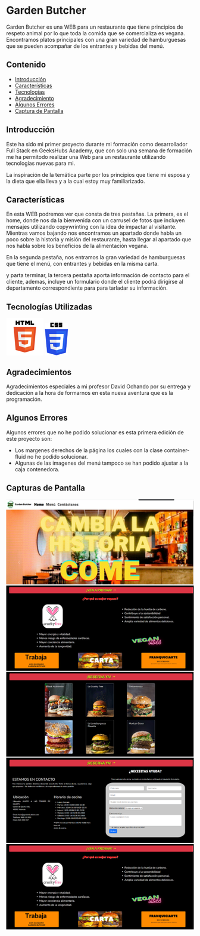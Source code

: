 # Garden Butcher

Garden Butcher es una WEB para un restaurante que tiene principios de respeto animal por lo que toda la comida que se comercializa es vegana. Encontramos platos principales con una gran variedad de hamburguesas que se pueden acompañar de los entrantes y bebidas del menú.

## Contenido

- [Introducción](#introducción)
- [Características](#características)
- [Tecnologías](#tecnologías-utilizadas) 
- [Agradecimiento](#agradecimientos)
- [Algunos Errores](#algunos-errores)
- [Captura de Pantalla](#capturas-de-pantalla)
 
 

## Introducción

Este ha sido mi primer proyecto durante mi formación como desarrollador Full Stack en GeeksHubs Academy, que con solo una semana de formación me ha permitodo realizar una Web para un restaurante utilizando tecnologías nuevas para mi.

La inspiración de la temática parte por los principios que tiene mi esposa y la dieta que ella lleva y a la cual estoy muy familiarizado. 


## Características

En esta WEB podremos ver que consta de tres pestañas. La primera, es el home, donde nos da la bienvenida con un carrusel de fotos que incluyen mensajes utilizando copywrinting con la idea de impactar al visitante. Mientras vamos bajando nos encontramos un apartado donde habla un poco sobre la historia y misión del restaurante, hasta llegar al apartado que nos habla sobre los beneficios de la alimentación vegana.

En la segunda pestaña, nos entramos la gran variedad de hamburguesas que tiene el menú, con entrantes y bebidas en la misma carta.

y parta terminar, la tercera pestaña aporta información de contacto para el cliente, ademas, incluye un formulario donde el cliente podrá dirigirse al departamento correspondiente para para tarladar su información.


## Tecnologías Utilizadas

<img src="./img/html.png" alt="drawing" width="100"/>
<img src="./img/CSS3_logo_and_wordmark.svg.png" alt="drawing" width="62"/>
 
 

## Agradecimientos

Agradecimientos especiales a mi profesor David Ochando por su entrega y dedicación a la hora de formarnos en esta nueva aventura que es la programación.

## Algunos Errores

Algunos errores que no he podido solucionar es esta primera edición de este proyecto son: 

- Los margenes derechos de la página los cuales con la clase container-fluid no he podido solucionar.
- Algunas de las imagenes del menú tampoco se han podido ajustar a la caja contenedora.

## Capturas de Pantalla
<img src="./img/p1.png" alt="drawing" width=""/>

<img src="./img/p4.png" alt="drawing" width=""/>

<img src="./img/p2.png" alt="drawing" width=""/>

<img src="./img/p3.png" alt="drawing" width=""/>

<img src="./img/p4.png" alt="drawing" width=""/>
 